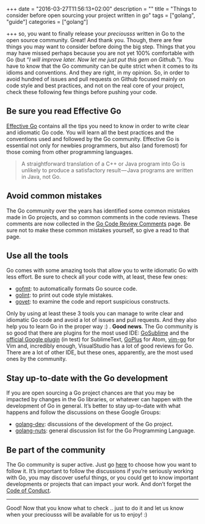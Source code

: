 +++
date = "2016-03-27T11:56:13+02:00"
description = ""
title = "Things to consider before open sourcing your project written in go"
tags = ["golang", "guide"]
categories = ["golang"]

+++
so, you want to finally release your _preciousss_ written in Go to the open source community. Great! And thank you.
Though, there are few things you may want to consider before doing the big step. Things that you may have missed perhaps because you are not yet 100% comfortable with Go (but “_I will improve later. Now let me just put this gem on Github._”).
You have to know that the Go community can be quite strict when it comes to its idioms and conventions. And they are right, in my opinion. So, in order to avoid hundred of issues and pull requests on Github focused mainly on code style and best practices, and not on the real core of your project, check these following few things before pushing your code.

## Be sure you read Effective Go

[Effective Go](https://golang.org/doc/effective_go.html) contains all the tips you need to know in order to write clear and idiomatic Go code. You will learn all the best practices and the conventions used and followed by the Go community.
Effective Go is essential not only for newbies programmers, but also (and foremost) for those coming from other programming languages.

>A straightforward translation of a C++ or Java program into Go is unlikely to produce a satisfactory result — Java programs are written in Java, not Go.

## Avoid common mistakes
The Go community over the years has identified some common mistakes made in Go projects, and so common comments in the code reviews. These comments are now collected in the [Go Code Review Comments](https://github.com/golang/go/wiki/CodeReviewComments) page.
Be sure not to make these common mistakes yourself, so give a read to that page.

## Use all the tools
Go comes with some amazing tools that allow you to write idiomatic Go with less effort. Be sure to check all your code with, at least, these few ones:

* [gofmt](https://golang.org/cmd/gofmt/): to automatically formats Go source code.
* [golint](https://github.com/golang/lint): to print out code style mistakes.
* [govet](https://golang.org/cmd/vet/): to examine the code and report suspicious constructs.

Only by using at least these 3 tools you can manage to write clear and idiomatic Go code and avoid a lot of issues and pull requests. And they also help you to learn Go in the proper way :) .
**Good news**. The Go community is so good that there are plugins for the most used IDE: [GoSublime](https://github.com/DisposaBoy/GoSublime) and the [official Google plugin](https://forum.golangbridge.org/t/beta-testers-wanted-sublimetext-go/1282) (in test) for SublimeText, [GoPlus](https://atom.io/packages/go-plus) for Atom, [vim-go](https://github.com/fatih/vim-go) for Vim and, incredibly enough, VisualStudio has a lot of good reviews for Go.
There are a lot of other IDE, but these ones, apparently, are the most used ones by the community.

## Stay up-to-date with the Go development
If you are open sourcing a Go project chances are that you may be impacted by changes in the Go libraries, or whatever can happen with the development of Go in general. It’s better to stay up-to-date with what happens and follow the discussions on these Google Groups:

* [golang-dev](https://groups.google.com/forum/#!forum/golang-dev): discussions of the development of the Go project.
* [golang-nuts](https://groups.google.com/forum/#!forum/golang-nuts): general discussion list for the Go Programming Language.

## Be part of the community
The Go community is super active. Just go [here](https://github.com/golang/go/wiki#the-go-community) to choose how you want to follow it. It’s important to follow the discussions if you’re seriously working with Go, you may discover useful things, or you could get to know important developments or projects that can impact your work.
And don’t forget the [Code of Conduct](https://golang.org/conduct).

---
Good! Now that you know what to check .. just to do it and let us know when your preciousss will be available for us to enjoy! :)
